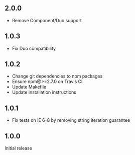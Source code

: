 ## 2.0.0

- Remove Component/Duo support

## 1.0.3

- Fix Duo compatibility

## 1.0.2

- Change git dependencies to npm packages
- Ensure npm@>=2.7.0 on Travis CI
- Update Makefile
- Update installation instructions

## 1.0.1

- Fix tests on IE 6-8 by removing string iteration guarantee

## 1.0.0

Initial release
